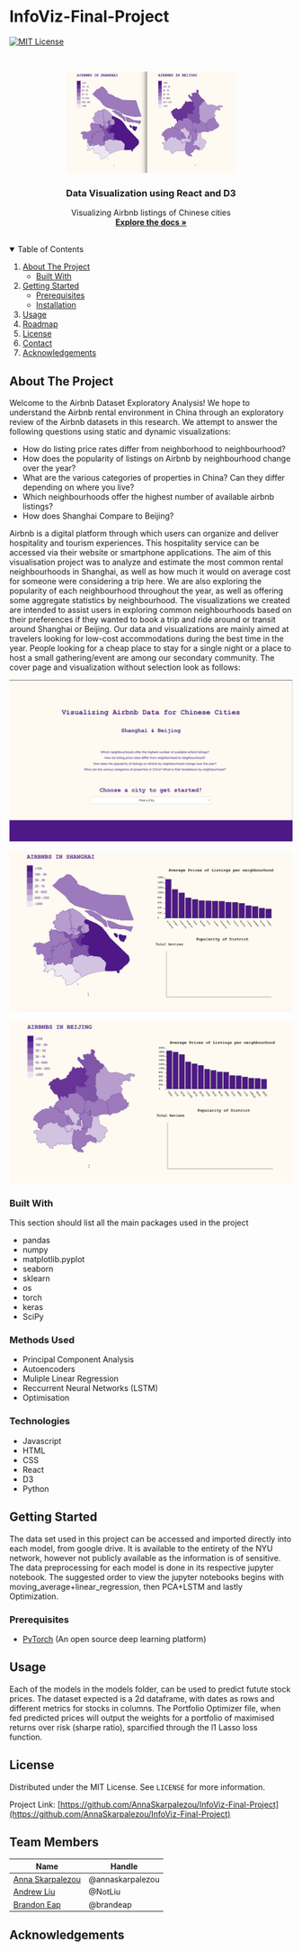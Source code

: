 # InfoViz-Final-Project

[![MIT License][license-shield]][license-url]




<!-- PROJECT LOGO -->
<br />
<p align="center">
  <a href="https://github.com/othneildrew/Best-README-Template">
    <img src="https://github.com/AnnaSkarpalezou/InfoViz-Final-Project/blob/main/screenshots/maps.jpeg" alt="Logo" width="300" height="180">
  </a>

  <h3 align="center">Data Visualization using React and D3</h3>

  <p align="center">
    Visualizing Airbnb listings of Chinese cities
    <br />
    <a href=https://github.com/AnnaSkarpalezou/Portfolio-Optimization-using-Machine-Learning><strong>Explore the docs »</strong></a>
    <br />
    <br />
  </p>
</p>



<!-- TABLE OF CONTENTS -->
<details open="open">
  <summary>Table of Contents</summary>
  <ol>
    <li>
      <a href="#about-the-project">About The Project</a>
      <ul>
        <li><a href="#built-with">Built With</a></li>
      </ul>
    </li>
    <li>
      <a href="#getting-started">Getting Started</a>
      <ul>
        <li><a href="#prerequisites">Prerequisites</a></li>
        <li><a href="#installation">Installation</a></li>
      </ul>
    </li>
    <li><a href="#usage">Usage</a></li>
    <li><a href="#roadmap">Roadmap</a></li>
    <li><a href="#license">License</a></li>
    <li><a href="#contact">Contact</a></li>
    <li><a href="#acknowledgements">Acknowledgements</a></li>
  </ol>
</details>



<!-- ABOUT THE PROJECT -->
## About The Project

Welcome to the Airbnb Dataset Exploratory Analysis! We hope to understand the Airbnb rental environment in China through an exploratory review of the Airbnb datasets in this research. We attempt to answer the following questions using static and dynamic visualizations:

* How do listing price rates differ from neighborhood to neighbourhood?
* How does the popularity of listings on Airbnb by neighbourhood change over the year?
* What are the various categories of properties in China? Can they differ depending on where you live?
* Which neighbourhoods offer the highest number of available airbnb listings?
* How does Shanghai Compare to Beijing?

Airbnb is a digital platform through which users can organize and deliver hospitality and tourism experiences. This hospitality service can be accessed via their website or smartphone applications. The aim of this visualisation project was to analyze and estimate the most common rental neighbourhoods in Shanghai, as well as how much it would on average cost for someone were considering a trip here. We are also exploring the popularity of each neighbourhood throughout the year, as well as offering some aggregate statistics by neighbourhood.
The visualizations we created are intended to assist users in exploring common neighbourhoods based on their preferences if they wanted to book a trip and ride around or transit around Shanghai or Beijing. Our data and visualizations are mainly aimed at travelers looking for low-cost accommodations during the best time in the year. People looking for a cheap place to stay for a single night or a place to host a small gathering/event are among our secondary community.
The cover page and visualization without selection look as follows:


![alt text](https://github.com/AnnaSkarpalezou/InfoViz-Final-Project/blob/main/screenshots/cover.jpeg)

![alt text](https://github.com/AnnaSkarpalezou/InfoViz-Final-Project/blob/main/screenshots/shanghai.jpeg)

![alt text](https://github.com/AnnaSkarpalezou/InfoViz-Final-Project/blob/main/screenshots/beijing.jpeg)

### Built With

This section should list all the main packages used in the project 
* pandas
* numpy
* matplotlib.pyplot 
* seaborn
* sklearn
* os
* torch
* keras
* SciPy

### Methods Used
* Principal Component Analysis
* Autoencoders
* Muliple Linear Regression
* Reccurrent Neural Networks (LSTM)
* Optimisation

### Technologies
* Javascript
* HTML
* CSS
* React
* D3
* Python

<!-- GETTING STARTED -->
## Getting Started

The data set used in this project can be accessed and imported directly into each model, from google drive. It is available to the entirety of the NYU network, however not publicly available as the information is of sensitive. The data preprocessing for each model is done in its respective jupyter notebook. The suggested order to view the jupyter notebooks begins with moving_average+linear_regression, then PCA+LSTM and lastly Optimization. 

### Prerequisites

- [PyTorch](https://pytorch.org/) (An open source deep learning platform) 


<!-- USAGE EXAMPLES -->
## Usage

Each of the models in the models folder, can be used to predict futute stock prices. The dataset expected is a 2d dataframe, with dates as rows and different metrics for stocks in columns. The Portfolio Optimizer file, when fed predicted prices will output the weights for a portfolio of maximised returns over risk (sharpe ratio), sparcified through the l1 Lasso loss function.

<!-- LICENSE -->
## License

Distributed under the MIT License. See `LICENSE` for more information.

<!-- CONTACT -->

Project Link: [https://github.com/AnnaSkarpalezou/InfoViz-Final-Project](https://github.com/AnnaSkarpalezou/InfoViz-Final-Project)

## Team Members

|Name     |  Handle   | 
|---------|-----------------|
|[Anna Skarpalezou](https://github.com/AnnaSkarpalezou)| @annaskarpalezou       |
|[Andrew Liu](https://github.com/NotLiu)| @NotLiu        |
|[Brandon Eap](https://github.com/brandeap) |     @brandeap  |

<!-- ACKNOWLEDGEMENTS -->
## Acknowledgements

<!-- MARKDOWN LINKS & IMAGES -->
<!-- https://www.markdownguide.org/basic-syntax/#reference-style-links -->

[license-shield]: https://img.shields.io/github/license/othneildrew/Best-README-Template.svg?style=for-the-badge
[license-url]: https://opensource.org/licenses/MIT
[linkedin-shield]: https://img.shields.io/badge/-LinkedIn-black.svg?style=for-the-badge&logo=linkedin&colorB=555
[linkedin-url]: https://linkedin.com/in/othneildrew
[product-screenshot]: images/screenshot.png






